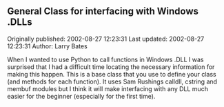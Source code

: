 ## General Class for interfacing with Windows .DLLs

Originally published: 2002-08-27 12:23:31
Last updated: 2002-08-27 12:23:31
Author: Larry Bates

When I wanted to use Python to call functions in Windows .DLL I was surprised that I had a difficult time locating the necessary information for making this happen.  This is a base class that you use to define your class (and methods for each function).  It uses Sam Rushings calldll, cstring and membuf modules but I think it will make interfacing with any DLL much easier for the beginner (especially for the first time).